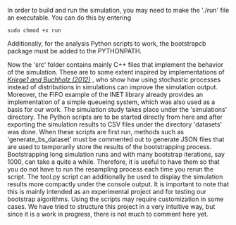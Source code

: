 In order to build and run the simulation, you may need to make the './run' file an executable. You can do this by entering 
```
sudo chmod +x run
```
Additionally, for the analysis Python scripts to work, the bootstrapcb package must be added to the PYTHONPATH.

Now the 'src' folder contains mainly C++ files that implement the behavior of the simulation. These are to some extent inspired by implementations of <cite>[Kriege1 and Buchholz (2012)][1]</cite> , who show how using stochastic processes instead of distributions in simulations can improve the simulation output. Moreover, the FIFO example of the INET library already provides an implementation of a simple queueing system, which was also used as a basis for our work. The simulation study takes place under the 'simulations' directory. The Python scripts are to be started directly from here and after exporting the simulation results to CSV files under the directory 'datasets' was done. When these scripts are first run, methods such as 'generate_bs_dataset' must be commented out to generate JSON files that are used to temporarily store the results of the bootstrapping process. Bootstrapping long simulation runs and with many bootstrap iterations, say 1000, can take a quite a while. Therefore, it is useful to have them so that you do not have to run the resampling process each time you rerun the script. The tool.py script can additionally be used to display the simulation results more compactly under the console output. It is important to note that this is mainly intended as an experimental project and for testing our bootstrap algorithms. Using the scripts may require customization in some cases. We have tried to structure this project in a very intuitive way, but since it is a work in progress, there is not much to comment here yet.

[1]: http://dx.doi.org/10.4108/icst.simutools.2011.245512
